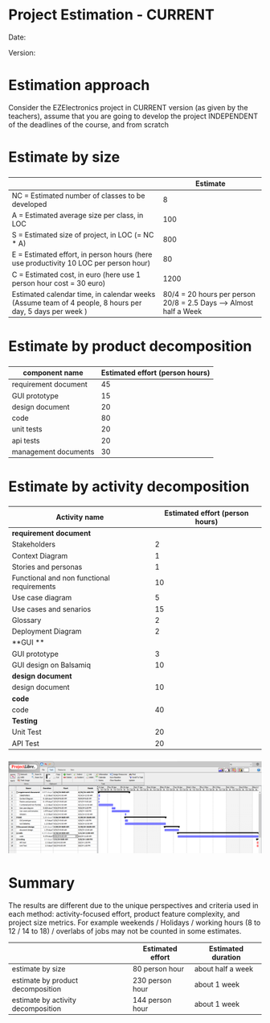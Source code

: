 # Project Estimation - CURRENT
Date:

Version:


# Estimation approach
Consider the EZElectronics  project in CURRENT version (as given by the teachers), assume that you are going to develop the project INDEPENDENT of the deadlines of the course, and from scratch
# Estimate by size
### 
|             | Estimate                        |             
| ----------- | ------------------------------- |  
| NC =  Estimated number of classes to be developed   |               8              |             
|  A = Estimated average size per class, in LOC       |              100              | 
| S = Estimated size of project, in LOC (= NC * A) |            800           |
| E = Estimated effort, in person hours (here use productivity 10 LOC per person hour)  |                 80                     |   
| C = Estimated cost, in euro (here use 1 person hour cost = 30 euro) |  1200  | 
| Estimated calendar time, in calendar weeks (Assume team of 4 people, 8 hours per day, 5 days per week ) | 80/4 =  20 hours per person  20/8 = 2.5 Days   --> Almost half a Week|               

# Estimate by product decomposition
### 
|         component name    | Estimated effort (person hours)   |             
| ----------- | ------------------------------- | 
|requirement document    | 45 |
| GUI prototype |15|
|design document |20|
|code |80|
| unit tests |20|
| api tests |20|
| management documents  |30|



# Estimate by activity decomposition
### 
|         Activity name    | Estimated effort (person hours)   |             
| ----------- | ------------------------------- | 
| **requirement document** | |
| Stakeholders |2 |
| Context Diagram |1 |
| Stories and personas  |1 |
| Functional and non functional requirements|10 |
| Use case diagram| 5|
|Use cases and senarios|15|
|Glossary |2 |
| Deployment Diagram| 2|
|**GUI ** | |
| GUI prototype| 3|
| GUI design on Balsamiq| 10|
|**design document** | |
|design document | 10|
|**code** | |
|code | 40 |
|**Testing** | |
|Unit Test | 20|
|API Test |20 |
###
![ganttv1.png](./diagrams/v1/ganttv1.png)

# Summary

The results are different due to the unique perspectives and criteria used in each method: activity-focused effort, product feature complexity, and project size metrics.
For example weekends / Holidays /  working hours (8 to 12 / 14 to 18) / overlabs of jobs may not be counted in some estimates. 


|             | Estimated effort                        |   Estimated duration |          
| ----------- | ------------------------------- | ---------------|
| estimate by size |80 person hour|  about half a week |
| estimate by product decomposition |230  person hour|about 1 week|
| estimate by activity decomposition |144  person hour|about 1 week|




